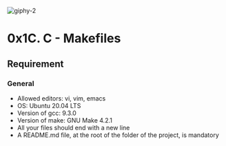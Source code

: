 ![giphy-2](https://user-images.githubusercontent.com/111001224/221213661-066e84d8-c227-4764-a181-fd8b3e7c981e.gif)


# 0x1C. C - Makefiles

## Requirement
### General
- Allowed editors: vi, vim, emacs
- OS: Ubuntu 20.04 LTS
- Version of gcc: 9.3.0
- Version of make: GNU Make 4.2.1
- All your files should end with a new line
- A README.md file, at the root of the folder of the project, is mandatory
